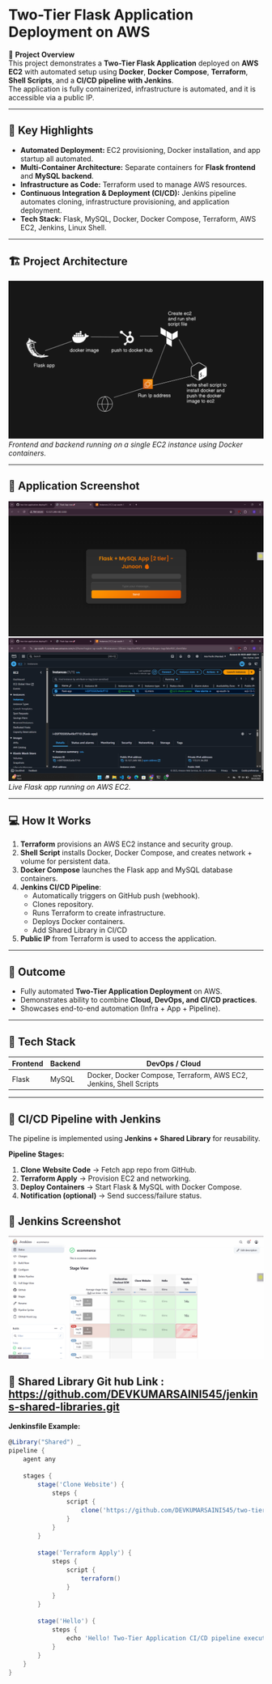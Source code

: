 # Two-Tier Flask Application Deployment on AWS

🚀 **Project Overview**  
This project demonstrates a **Two-Tier Flask Application** deployed on **AWS EC2** with automated setup using **Docker**, **Docker Compose**, **Terraform**, **Shell Scripts**, and a **CI/CD pipeline with Jenkins**.  
The application is fully containerized, infrastructure is automated, and it is accessible via a public IP.

---

## 🌟 Key Highlights
- **Automated Deployment:** EC2 provisioning, Docker installation, and app startup all automated.  
- **Multi-Container Architecture:** Separate containers for **Flask frontend** and **MySQL backend**.  
- **Infrastructure as Code:** Terraform used to manage AWS resources.  
- **Continuous Integration & Deployment (CI/CD):** Jenkins pipeline automates cloning, infrastructure provisioning, and application deployment.  
- **Tech Stack:** Flask, MySQL, Docker, Docker Compose, Terraform, AWS EC2, Jenkins, Linux Shell.

---

## 🏗️ Project Architecture
![Two-Tier Flask Architecture](two-tier-flask-app/ProjectDiagram.png)  
*Frontend and backend running on a single EC2 instance using Docker containers.*

---

## 📸 Application Screenshot
![Flask App Screenshot](two-tier-flask-app/application.png)  
![EC2 Screenshot](two-tier-flask-app/ec2.png)  
*Live Flask app running on AWS EC2.*

---

## 💻 How It Works
1. **Terraform** provisions an AWS EC2 instance and security group.  
2. **Shell Script** installs Docker, Docker Compose, and creates network + volume for persistent data.  
3. **Docker Compose** launches the Flask app and MySQL database containers.  
4. **Jenkins CI/CD Pipeline**:
   - Automatically triggers on GitHub push (webhook).  
   - Clones repository.  
   - Runs Terraform to create infrastructure.  
   - Deploys Docker containers.
   - Add Shared Library in CI/CD
5. **Public IP** from Terraform is used to access the application.

---

## 🎯 Outcome
- Fully automated **Two-Tier Application Deployment** on AWS.  
- Demonstrates ability to combine **Cloud, DevOps, and CI/CD practices**.  
- Showcases end-to-end automation (Infra + App + Pipeline).  

---

## 📂 Tech Stack
| Frontend | Backend | DevOps / Cloud |
|----------|---------|----------------|
| Flask    | MySQL   | Docker, Docker Compose, Terraform, AWS EC2, Jenkins, Shell Scripts |

---

## 🔄 CI/CD Pipeline with Jenkins
The pipeline is implemented using **Jenkins + Shared Library** for reusability.

**Pipeline Stages:**
1. **Clone Website Code** → Fetch app repo from GitHub.  
2. **Terraform Apply** → Provision EC2 and networking.  
3. **Deploy Containers** → Start Flask & MySQL with Docker Compose.  
4. **Notification (optional)** → Send success/failure status.

 ## 📸 Jenkins Screenshot
![Jenkins pipeline stage view Screenshot](two-tier-flask-app/jenkinsimage.png)  

## 🔄 Shared Library Git hub Link : https://github.com/DEVKUMARSAINI545/jenkins-shared-libraries.git

**Jenkinsfile Example:**
```groovy
@Library("Shared") _
pipeline {
    agent any

    stages {
        stage('Clone Website') {
            steps {
                script {
                    clone('https://github.com/DEVKUMARSAINI545/two-tier-application-deploy.git', "main")
                }
            }
        }

        stage('Terraform Apply') {
            steps {
                script {
                    terraform()
                }
            }
        }

        stage('Hello') {
            steps {
                echo 'Hello! Two-Tier Application CI/CD pipeline executed successfully.'
            }
        }
    }
}
